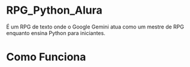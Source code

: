 # RPG_Python_Alura
É um RPG de texto onde o Google Gemini atua como um mestre de RPG enquanto ensina Python para iniciantes.

# Como Funciona